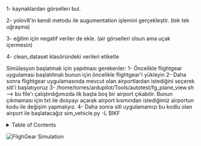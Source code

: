 1- kaynaklardan görselleri bul. 


2- yolov8'in kendi metodu ile augumentation işlemini gerçekleştir. (tek tek uğraşma)


3- eğitim için negatif veriler de ekle. (air görselleri olsun ama uçak içermesin)

4- clean_dataset klasöründeki verileri etiketle 


Simülasyon başlatmak için yapılması gerekenler:
1- Öncelikle flightgear uygulaması başlatılmalı bunun için öncelikle flightgear'i yükleyin
2- Daha sonra flightgear uygulamasında mevcut olan airportlardan istediğini seçerek sitl'i başlatıyoruz
3- /home/torres/ardupilot/Tools/autotest/fg_plane_view.sh --> bu file'ı çalıştırdığımızda ilk başta boş bir airport çıkabilir. Bunun çıkmaması için 
txt ile dosyayı açarak airport kısmından istediğimiz airportun kodu ile değişim yapmalıyız.
4- Daha sonra sitl uygulamamızı bu kodlu olan airport ile başlatacağız
sim_vehicle.py -L BIKF




<!-- TABLE OF CONTENTS -->
<details>
  <summary>Table of Contents</summary>
  <ol>
    <li>
      <a href="#about-the-project">About The Project</a>
      <ul>
        <li><a href="#built-with">Built With</a></li>
      </ul>
    </li>
    <li>
      <a href="#getting-started">Getting Started</a>
      <ul>
        <li><a href="#prerequisites">Prerequisites</a></li>
        <li><a href="#installation">Installation</a></li>
      </ul>
    </li>
    <li><a href="#usage">Usage</a></li>
    <li><a href="#roadmap">Roadmap</a></li>
    <li><a href="#contributing">Contributing</a></li>
    <li><a href="#license">License</a></li>
    <li><a href="#contact">Contact</a></li>
    <li><a href="#acknowledgments">Acknowledgments</a></li>
  </ol>
</details>


<img alt="FlighGear Simulation" src="assets/flightgear_simulation.gif"> </img>

